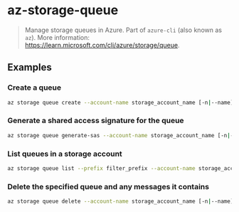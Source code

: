 # az-storage-queue

> Manage storage queues in Azure. Part of `azure-cli` (also known as `az`). More information: <https://learn.microsoft.com/cli/azure/storage/queue>.

## Examples

### Create a queue

```bash
az storage queue create --account-name storage_account_name [-n|--name] queue_name --metadata queue_metadata
```

### Generate a shared access signature for the queue

```bash
az storage queue generate-sas --account-name storage_account_name [-n|--name] queue_name --permissions queue_permissions --expiry expiry_date --https-only
```

### List queues in a storage account

```bash
az storage queue list --prefix filter_prefix --account-name storage_account_name
```

### Delete the specified queue and any messages it contains

```bash
az storage queue delete --account-name storage_account_name [-n|--name] queue_name --fail-not-exist
```
